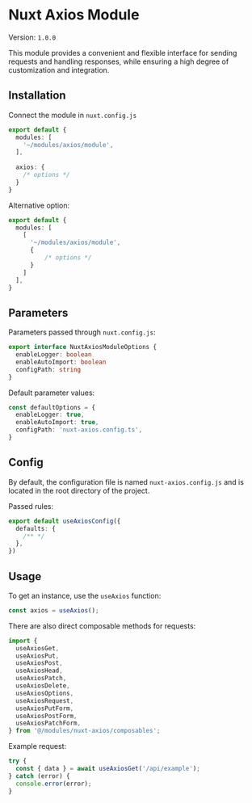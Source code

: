 # Nuxt Axios Module

Version: `1.0.0`

This module provides a convenient and flexible interface for sending requests and handling responses, while ensuring a high degree of customization and integration.

## Installation

Connect the module in `nuxt.config.js`

```ts
export default {
  modules: [
    '~/modules/axios/module',
  ],
  
  axios: {
    /* options */
  }
}
```

Alternative option:

```ts
export default {
  modules: [
    [
      '~/modules/axios/module',
      {
          /* options */ 
      }
    ]
  ],
}
```
## Parameters

Parameters passed through `nuxt.config.js`:

```ts
export interface NuxtAxiosModuleOptions {
  enableLogger: boolean
  enableAutoImport: boolean
  configPath: string
}
```

Default parameter values:

```ts
const defaultOptions = {
  enableLogger: true,
  enableAutoImport: true,
  configPath: 'nuxt-axios.config.ts',
}
```

## Config

By default, the configuration file is named `nuxt-axios.config.js` and is located in the root directory of the project.

Passed rules:

```ts
export default useAxiosConfig({
  defaults: {
    /** */
  },
})

```

## Usage

To get an instance, use the `useAxios` function:

```typescript
const axios = useAxios();
```

There are also direct composable methods for requests:

```typescript
import {
  useAxiosGet,
  useAxiosPut,
  useAxiosPost,
  useAxiosHead,
  useAxiosPatch,
  useAxiosDelete,
  useAxiosOptions,
  useAxiosRequest,
  useAxiosPutForm,
  useAxiosPostForm,
  useAxiosPatchForm,
} from '@/modules/nuxt-axios/composables';
```
Example request:

```typescript
try {
  const { data } = await useAxiosGet('/api/example');
} catch (error) {
  console.error(error);
}
```
